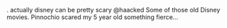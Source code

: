 <!--
id: 216974285
link: http://kevinisom.info/post/216974285/actually-disney-can-be-pretty-scary-haacked
slug: actually-disney-can-be-pretty-scary-haacked
date: Mon Oct 19 2009 20:18:48 GMT+1300 (NZDT)
raw: {"blog_name":"kevinisom","id":216974285,"post_url":"http://kevinisom.info/post/216974285/actually-disney-can-be-pretty-scary-haacked","slug":"actually-disney-can-be-pretty-scary-haacked","type":"text","date":"2009-10-19 07:18:48 GMT","timestamp":1255936728,"state":"published","format":"html","reblog_key":"VHK003O0","tags":[],"short_url":"http://tmblr.co/Zw68YyCxiFD","highlighted":[],"feed_item":"http://twitter.com/kev_nz/statuses/4984912407","from_feed_id":"650289","note_count":0,"title":null,"body":"<p>. actually disney can be pretty scary @haacked Some of those old Disney movies. Pinnochio scared my 5 year old something fierce&#8230;</p>"}
publish: 2009-10-019
tags: 
title: null
-->


. actually disney can be pretty scary @haacked Some of those old Disney
movies. Pinnochio scared my 5 year old something fierce…



